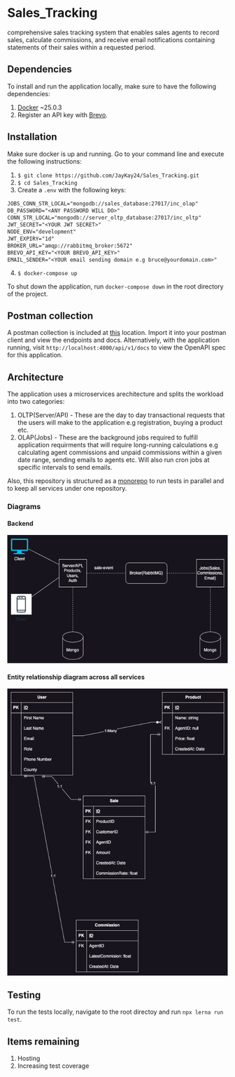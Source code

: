 # Sales_Tracking

comprehensive sales tracking system that enables sales agents to record sales, calculate commissions, and receive email notifications containing statements of their sales within a requested period.

## Dependencies

To install and run the application locally, make sure to have the following dependencies:

1. [Docker](https://www.docker.com/) ~25.0.3
2. Register an API key with [Brevo](https://developers.brevo.com/).

## Installation

Make sure docker is up and running. Go to your command line and execute the following instructions:

1. `$ git clone https://github.com/JayKay24/Sales_Tracking.git`
2. `$ cd Sales_Tracking`
3. Create a `.env` with the following keys:

```
JOBS_CONN_STR_LOCAL="mongodb://sales_database:27017/inc_olap"
DB_PASSWORD="<ANY PASSWORD WILL DO>"
CONN_STR_LOCAL="mongodb://server_oltp_database:27017/inc_oltp"
JWT_SECRET="<YOUR JWT SECRET>"
NODE_ENV="development"
JWT_EXPIRY="1d"
BROKER_URL="amqp://rabbitmq_broker:5672"
BREVO_API_KEY="<YOUR BREVO_API_KEY>"
EMAIL_SENDER="<YOUR email sending domain e.g bruce@yourdomain.com>"
```

4. `$ docker-compose up`

To shut down the application, run `docker-compose down` in the root directory of the project.

## Postman collection

A postman collection is included at [this](./docs/postman/Sales%20Tracking%20System.postman_collection.json) location. Import it into your postman client and view the endpoints and docs.
Alternatively, with the application running, visit `http://localhost:4000/api/v1/docs` to view the OpenAPI spec for this application.

## Architecture

The application uses a microservices arechitecture and splits the workload into two categories:

1. OLTP(Server/API) - These are the day to day transactional requests that the users will make to the application e.g registration, buying a product etc.
2. OLAP(Jobs) - These are the background jobs required to fulfill application requirments that will require long-running calculations e.g calculating agent
   commissions and unpaid commissions within a given date range, sending emails to agents etc. Will also run cron jobs at specific intervals to send emails.

Also, this repository is structured as a [monorepo](https://lerna.js.org/) to run tests in parallel and to keep all services under one repository.

### Diagrams

#### Backend

![Backend](./docs/diagrams/backend_architecture.png)

#### Entity relationship diagram across all services

![ER](./docs/diagrams/ER_diagram.png)

## Testing

To run the tests locally, navigate to the root directoy and run `npx lerna run test`.

## Items remaining

1. Hosting
2. Increasing test coverage
